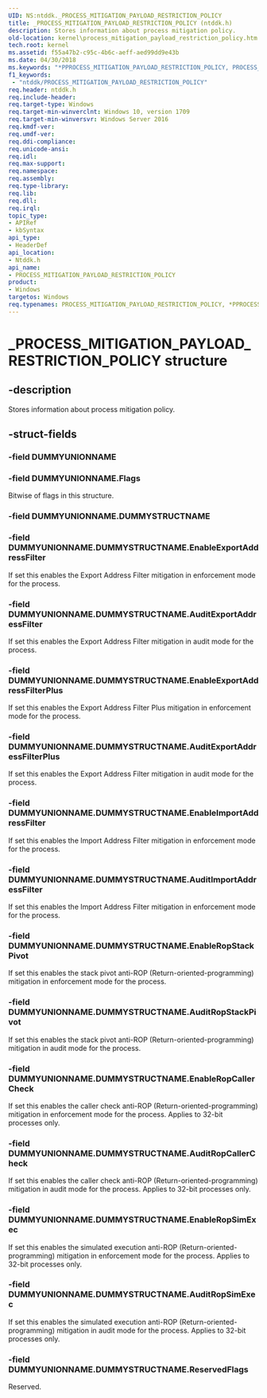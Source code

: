 ```yaml
---
UID: NS:ntddk._PROCESS_MITIGATION_PAYLOAD_RESTRICTION_POLICY
title: _PROCESS_MITIGATION_PAYLOAD_RESTRICTION_POLICY (ntddk.h)
description: Stores information about process mitigation policy.
old-location: kernel\process_mitigation_payload_restriction_policy.htm
tech.root: kernel
ms.assetid: f55a47b2-c95c-4b6c-aeff-aed99dd9e43b
ms.date: 04/30/2018
ms.keywords: "*PPROCESS_MITIGATION_PAYLOAD_RESTRICTION_POLICY, PROCESS_MITIGATION_PAYLOAD_RESTRICTION_POLICY, PROCESS_MITIGATION_PAYLOAD_RESTRICTION_POLICY structure [Kernel-Mode Driver Architecture], _PROCESS_MITIGATION_PAYLOAD_RESTRICTION_POLICY, kernel.process_mitigation_payload_restriction_policy, ntddk/PROCESS_MITIGATION_PAYLOAD_RESTRICTION_POLICY"
f1_keywords:
 - "ntddk/PROCESS_MITIGATION_PAYLOAD_RESTRICTION_POLICY"
req.header: ntddk.h
req.include-header: 
req.target-type: Windows
req.target-min-winverclnt: Windows 10, version 1709
req.target-min-winversvr: Windows Server 2016
req.kmdf-ver: 
req.umdf-ver: 
req.ddi-compliance: 
req.unicode-ansi: 
req.idl: 
req.max-support: 
req.namespace: 
req.assembly: 
req.type-library: 
req.lib: 
req.dll: 
req.irql: 
topic_type:
- APIRef
- kbSyntax
api_type:
- HeaderDef
api_location:
- Ntddk.h
api_name:
- PROCESS_MITIGATION_PAYLOAD_RESTRICTION_POLICY
product:
- Windows
targetos: Windows
req.typenames: PROCESS_MITIGATION_PAYLOAD_RESTRICTION_POLICY, *PPROCESS_MITIGATION_PAYLOAD_RESTRICTION_POLICY
---
```


# _PROCESS_MITIGATION_PAYLOAD_RESTRICTION_POLICY structure


## -description


Stores information about process mitigation policy.


## -struct-fields




### -field DUMMYUNIONNAME


### -field DUMMYUNIONNAME.Flags

Bitwise of flags in this structure.


### -field DUMMYUNIONNAME.DUMMYSTRUCTNAME


### -field DUMMYUNIONNAME.DUMMYSTRUCTNAME.EnableExportAddressFilter

If set this enables the Export Address Filter mitigation in enforcement mode for the process.


### -field DUMMYUNIONNAME.DUMMYSTRUCTNAME.AuditExportAddressFilter

If set this enables the Export Address Filter mitigation in audit mode for the process.


### -field DUMMYUNIONNAME.DUMMYSTRUCTNAME.EnableExportAddressFilterPlus

If set this enables the Export Address Filter Plus mitigation in enforcement mode for the process.


### -field DUMMYUNIONNAME.DUMMYSTRUCTNAME.AuditExportAddressFilterPlus

If set this enables the Export Address Filter mitigation in audit mode for the process.


### -field DUMMYUNIONNAME.DUMMYSTRUCTNAME.EnableImportAddressFilter

If set this enables the Import Address Filter mitigation in enforcement mode for the process.


### -field DUMMYUNIONNAME.DUMMYSTRUCTNAME.AuditImportAddressFilter

If set this enables the Import Address Filter mitigation in enforcement mode for the process.


### -field DUMMYUNIONNAME.DUMMYSTRUCTNAME.EnableRopStackPivot

If set this enables the stack pivot anti-ROP (Return-oriented-programming) mitigation in enforcement mode for the process.


### -field DUMMYUNIONNAME.DUMMYSTRUCTNAME.AuditRopStackPivot

If set this enables the stack pivot anti-ROP (Return-oriented-programming) mitigation in audit mode for the process.


### -field DUMMYUNIONNAME.DUMMYSTRUCTNAME.EnableRopCallerCheck

If set this enables the caller check anti-ROP (Return-oriented-programming) mitigation in enforcement mode for the process. Applies to 32-bit processes only.


### -field DUMMYUNIONNAME.DUMMYSTRUCTNAME.AuditRopCallerCheck

If set this enables the caller check anti-ROP (Return-oriented-programming) mitigation in audit mode for the process. Applies to 32-bit processes only.


### -field DUMMYUNIONNAME.DUMMYSTRUCTNAME.EnableRopSimExec

If set this enables the simulated execution anti-ROP (Return-oriented-programming) mitigation in enforcement mode for the process. Applies to 32-bit processes only.


### -field DUMMYUNIONNAME.DUMMYSTRUCTNAME.AuditRopSimExec

If set this enables the simulated execution anti-ROP (Return-oriented-programming) mitigation in audit mode for the process. Applies to 32-bit processes only.


### -field DUMMYUNIONNAME.DUMMYSTRUCTNAME.ReservedFlags

Reserved.

